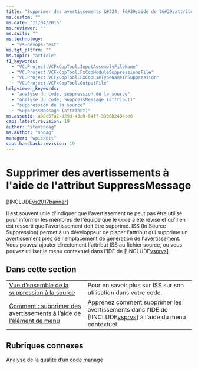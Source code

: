 ```yaml
---
title: "Supprimer des avertissements &#224; l&#39;aide de l&#39;attribut SuppressMessage | Microsoft Docs"
ms.custom: ""
ms.date: "11/04/2016"
ms.reviewer: ""
ms.suite: ""
ms.technology: 
  - "vs-devops-test"
ms.tgt_pltfrm: ""
ms.topic: "article"
f1_keywords: 
  - "VC.Project.VCFxCopTool.InputAssemblyFileName"
  - "VC.Project.VCFxCopTool.FxCopModuleSuppressionsFile"
  - "VC.Project.VCFxCopTool.FxCopUseTypeNameInSuppression"
  - "VC.Project.VCFxCopTool.OutputFile"
helpviewer_keywords: 
  - "analyse du code, suppression de la source"
  - "analyse du code, SuppressMessage (attribut)"
  - "suppression de la source"
  - "SuppressMessage (attribut)"
ms.assetid: a38c57a2-d29d-43c0-84ff-3308b2484ce6
caps.latest.revision: 19
author: "stevehoag"
ms.author: "shoag"
manager: "wpickett"
caps.handback.revision: 19
---
```

# Supprimer des avertissements &#224; l&#39;aide de l&#39;attribut SuppressMessage
[!INCLUDE[vs2017banner](../code-quality/includes/vs2017banner.md)]

Il est souvent utile d'indiquer que l'avertissement ne peut pas être utilisé pour informer les membres de l'équipe que le code a été révisé et qu'il en est ressorti que l'avertissement doit être supprimé.  ISS \(In Source Suppression\) permet à un développeur de placer l'attribut qui supprime un avertissement près de l'emplacement de génération de l'avertissement.  Vous pouvez ajouter directement l'attribut ISS au fichier source, ou vous pouvez utiliser le menu contextuel dans l'IDE de [!INCLUDE[vsprvs](../code-quality/includes/vsprvs_md.md)].  
  
## Dans cette section  
  
|||  
|-|-|  
|[Vue d’ensemble de la suppression à la source](../code-quality/in-source-suppression-overview.md)|Pour en savoir plus sur ISS sur son utilisation dans votre code.|  
|[Comment : supprimer des avertissements à l’aide de l’élément de menu](../code-quality/how-to-suppress-warnings-by-using-the-menu-item.md)|Apprenez comment supprimer les avertissements dans l'IDE de [!INCLUDE[vsprvs](../code-quality/includes/vsprvs_md.md)] à l'aide du menu contextuel.|  
  
## Rubriques connexes  
 [Analyse de la qualité d’un code managé](../code-quality/analyzing-managed-code-quality-by-using-code-analysis.md)